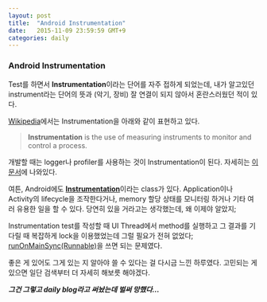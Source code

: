 ```yaml
---
layout: post
title:  "Android Instrumentation"
date:   2015-11-09 23:59:59 GMT+9
categories: daily
---
```


### Android Instrumentation
Test를 하면서 **Instrumentation**이라는 단어를 자주 접하게 되었는데, 내가 알고있던 instrument라는 단어의 뜻과 (악기, 장비) 잘 연결이 되지 않아서 혼란스러웠던 적이 있다.

[Wikipedia](https://en.wikipedia.org/wiki/Instrumentation)에서는 Instrumentation을 아래와 같이 표현하고 있다.

> **Instrumentation** is the use of measuring instruments to monitor and control a process.

개발할 때는 logger나 profiler를 사용하는 것이 Instrumentation이 된다. 자세히는 [이 문서](https://en.wikipedia.org/wiki/Instrumentation_(computer_programming))에 나와있다.

여튼, Android에도 [**Instrumentation**](http://developer.android.com/reference/android/app/Instrumentation.html)이라는 class가 있다. Application이나 Activity의 lifecycle을 조작한다거나, memory 할당 상태를 모니터링 하거나 기타 여러 유용한 일을 할 수 있다. 당연히 있을 거라고는 생각했는데, 왜 이제야 알았지;

Instrumentation test를 작성할 때 UI Thread에서 method를 실행하고 그 결과를 기다릴 때 복잡하게 lock을 이용했었는데 그럴 필요가 전혀 없었다; [runOnMainSync(Runnable)](http://developer.android.com/reference/android/app/Instrumentation.html#runOnMainSync(java.lang.Runnable))을 쓰면 되는 문제였다.

좋은 게 있어도 그게 있는 지 알아야 쓸 수 있다는 걸 다시금 느낀 하루였다. 고민되는 게 있으면 일단 검색부터 더 자세히 해보릇 해야겠다.

**_그건 그렇고 daily blog라고 써놨는데 벌써 망했다..._**
